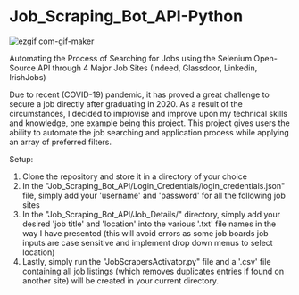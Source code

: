 # Job_Scraping_Bot_API-Python

![ezgif com-gif-maker](https://user-images.githubusercontent.com/36043248/104362088-3f4dda00-550b-11eb-8b83-f068eb02afd7.gif)

Automating the Process of Searching for Jobs using the Selenium Open-Source API through 4 Major Job Sites (Indeed, Glassdoor, Linkedin, IrishJobs)

Due to recent (COVID-19) pandemic, it has proved a great challenge to secure a job directly after graduating in 2020. As a result of the circumstances, I decided to improvise and improve upon my technical skills and knowledge, one example being this project. This project gives users the ability to automate the job searching and application process while applying an array of preferred filters. 

Setup:
1. Clone the repository and store it in a directory of your choice
2. In the "Job_Scraping_Bot_API/Login_Credentials/login_credentials.json" file, simply add your 'username' and 'password' for all the following job sites
3. In the "Job_Scraping_Bot_API/Job_Details/" directory, simply add your desired 'job title' and 'location' into the various '.txt' file names in the way I have presented (this will avoid errors as some job boards job inputs are case sensitive and implement drop down menus to select location)
4. Lastly, simply run the "JobScrapersActivator.py" file and a '.csv' file containing all job listings (which removes duplicates entries if found on another site) will be created in your current directory.

